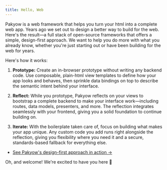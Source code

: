```yaml
---
title: Hello, Web
---
```


Pakyow is a web framework that helps you turn your html into a complete web app. Years ago we set out to design a better way to build for the web. Here's the result&mdash;a full stack of open-source frameworks that offers a simple, design-first approach. We want to help you do more with what you already know, whether you're just starting out or have been building for the web for years.

Here's how it works:

1. **Prototype:** Create an in-browser prototype without writing any backend code. Use composable, plain-html view templates to define how your app looks and behaves, then sprinkle data bindings on top to describe the semantic intent behind your interface.

2. **Reflect:** While you prototype, Pakyow reflects on your views to bootstrap a complete backend to make your interface work&mdash;including routes, data models, presenters, and more. The reflection integrates seamlessly with your frontend, giving you a solid foundation to continue building on.

3. **Iterate:** With the boilerplate taken care of, focus on building what makes your app unique. Any custom code you add runs right alongside the reflection, giving you flexibility where you need it and a secure, standards-based fallback for everything else.

* [See Pakyow's design-first approach in action &rarr;](doc:hello/example)

Oh, and welcome! We're excited to have you here 👋
